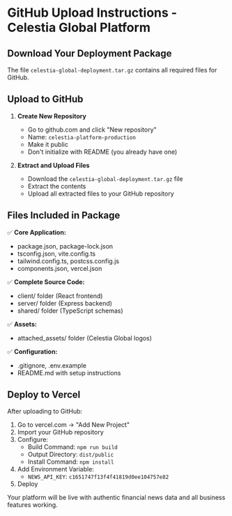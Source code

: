# GitHub Upload Instructions - Celestia Global Platform

## Download Your Deployment Package

The file `celestia-global-deployment.tar.gz` contains all required files for GitHub.

## Upload to GitHub

1. **Create New Repository**
   - Go to github.com and click "New repository"
   - Name: `celestia-platform-production`
   - Make it public
   - Don't initialize with README (you already have one)

2. **Extract and Upload Files**
   - Download the `celestia-global-deployment.tar.gz` file
   - Extract the contents
   - Upload all extracted files to your GitHub repository

## Files Included in Package

✅ **Core Application:**
- package.json, package-lock.json
- tsconfig.json, vite.config.ts
- tailwind.config.ts, postcss.config.js
- components.json, vercel.json

✅ **Complete Source Code:**
- client/ folder (React frontend)
- server/ folder (Express backend)
- shared/ folder (TypeScript schemas)

✅ **Assets:**
- attached_assets/ folder (Celestia Global logos)

✅ **Configuration:**
- .gitignore, .env.example
- README.md with setup instructions

## Deploy to Vercel

After uploading to GitHub:

1. Go to vercel.com → "Add New Project"
2. Import your GitHub repository
3. Configure:
   - Build Command: `npm run build`
   - Output Directory: `dist/public`
   - Install Command: `npm install`
4. Add Environment Variable:
   - `NEWS_API_KEY`: `c1651747f13f4f41819d0ee104757e82`
5. Deploy

Your platform will be live with authentic financial news data and all business features working.